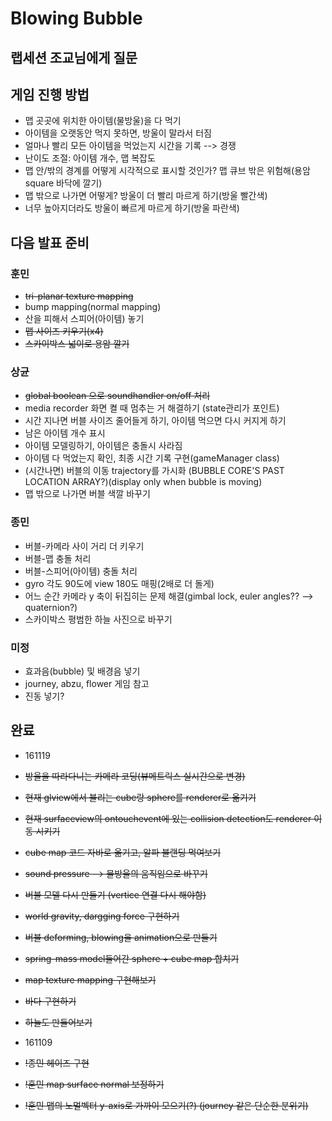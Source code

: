 # Blowing Bubble

## 랩세션 조교님에게 질문

## 게임 진행 방법
* 맵 곳곳에 위치한 아이템(물방울)을 다 먹기
* 아이템을 오랫동안 먹지 못하면, 방울이 말라서 터짐
* 얼마나 빨리 모든 아이템을 먹었는지 시간을 기록 --> 경쟁
* 난이도 조절: 아이템 개수, 맵 복잡도
* 맵 안/밖의 경계를 어떻게 시각적으로 표시할 것인가? 맵 큐브 밖은 위험해(용암 square 바닥에 깔기)
* 맵 밖으로 나가면 어떻게? 방울이 더 빨리 마르게 하기(방울 빨간색)
* 너무 높아지더라도 방울이 빠르게 마르게 하기(방울 파란색)

## 다음 발표 준비

### 훈민 
* ~~tri-planar texture mapping~~
* bump mapping(normal mapping)
* 산을 피해서 스피어(아이템) 놓기
* ~~맵 사이즈 키우기(x4)~~
* ~~스카이박스 넓이로 용암 깔기~~

### 상균
* ~~global boolean 으로 soundhandler on/off 처리~~
* media recorder 화면 켤 때 멈추는 거 해결하기 (state관리가 포인트)
* 시간 지나면 버블 사이즈 줄어들게 하기, 아이템 먹으면 다시 커지게 하기
* 남은 아이템 개수 표시
* 아이템 모델링하기, 아이템은 충돌시 사라짐
* 아이템 다 먹었는지 확인, 최종 시간 기록 구현(gameManager class)
* (시간나면) 버블의 이동 trajectory를 가시화 (BUBBLE CORE'S PAST LOCATION ARRAY?)(display only when bubble is moving)
* 맵 밖으로 나가면 버블 색깔 바꾸기

### 종민
* 버블-카메라 사이 거리 더 키우기
* 버블-맵 충돌 처리
* 버블-스피어(아이템) 충돌 처리
* gyro 각도 90도에 view 180도 매핑(2배로 더 돌게)
* 어느 순간 카메라 y 축이 뒤집히는 문제 해결(gimbal lock, euler angles?? --> quaternion?)
* 스카이박스 평범한 하늘 사진으로 바꾸기

### 미정
* 효과음(bubble) 및 배경음 넣기
* journey, abzu, flower 게임 참고
* 진동 넣기?

## 완료
* 161119
* ~~방울을 따라다니는 카메라 코딩(뷰메트릭스 실시간으로 변경)~~
* ~~현재 glview에서 불리는 cube랑 sphere를 renderer로 옮기기~~
* ~~현재 surfaceview의 ontouchevent에 있는 collision detection도 renderer 이동 시키기~~
* ~~cube map 코드 자바로 옮기고, 알파 블랜딩 먹여보기~~
* ~~sound pressure --> 물방울의 움직임으로 바꾸기~~
* ~~버블 모델 다시 만들기 (vertice 연결 다시 해야함)~~
* ~~world gravity, dargging force 구현하기~~
* ~~버블 deforming, blowing을 animation으로 만들기~~
* ~~spring-mass model들어간 sphere + cube map 합치기~~ 
* ~~map texture mapping 구현해보기~~
* ~~바다 구현하기~~
* ~~하늘도 만들어보기~~

* 161109
* ~~!종민 헤이즈 구현~~ 
* ~~!훈민 map surface normal 보정하기~~
* ~~!훈민 맵의 노멀벡터 y-axis로 가까이 모으기(?) (journey 같은 단순한 분위기)~~
